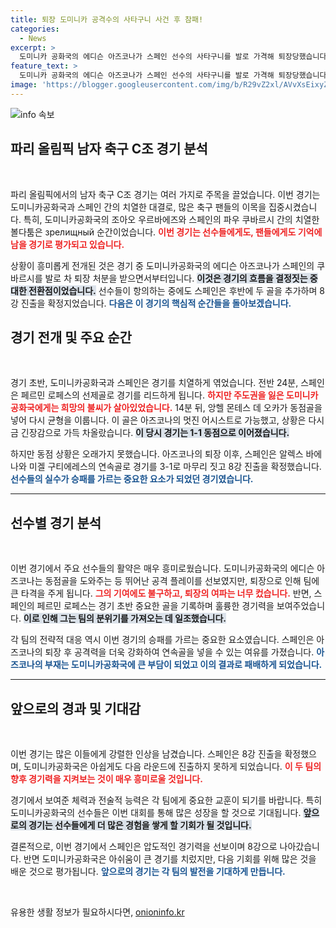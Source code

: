 ```yaml
---
title: 퇴장 도미니카 공격수의 사타구니 사건 후 참패!
categories:
  - News
excerpt: >
  도미니카 공화국의 에디슨 아즈코나가 스페인 선수의 사타구니를 발로 가격해 퇴장당했습니다. 1-1 동점에서 발생한 이번 사건은 경기의 흐름을 바꿨고, 스페인은 후반 두 골을 추가하며 8강 진출을 확정지었습니다.
feature_text: >
  도미니카 공화국의 에디슨 아즈코나가 스페인 선수의 사타구니를 발로 가격해 퇴장당했습니다. 1-1 동점에서 발생한 이번 사건은 경기의 흐름을 바꿨고, 스페인은 후반 두 골을 추가하며 8강 진출을 확정지었습니다.
image: 'https://blogger.googleusercontent.com/img/b/R29vZ2xl/AVvXsEixyZcFfHzMRdzZMjFBmAUKJYCLCGyLL1o632UiGVXcaFdKo_bkvkuCioo0uUKlGfBVcT3P84aROyZIXSBEx3Aw5nCQ3pTgDom1WDC4m8eifvWiAmWEEVb4x6G_l8C0QH225ldMjyaFvpxGEBGNO37VmDTDMHGhJPq73UglMfDca1-0aw/s1600/blogspot.png'
---
```


<p><img src="https://blogger.googleusercontent.com/img/b/R29vZ2xl/AVvXsEixyZcFfHzMRdzZMjFBmAUKJYCLCGyLL1o632UiGVXcaFdKo_bkvkuCioo0uUKlGfBVcT3P84aROyZIXSBEx3Aw5nCQ3pTgDom1WDC4m8eifvWiAmWEEVb4x6G_l8C0QH225ldMjyaFvpxGEBGNO37VmDTDMHGhJPq73UglMfDca1-0aw/s1600/blogspot.png" alt="info 속보" /></p>

<h2 data-ke-size="size26">파리 올림픽 남자 축구 C조 경기 분석</h2>

<p data-ke-size="size16">&nbsp;</p>

<p>파리 올림픽에서의 남자 축구 C조 경기는 여러 가지로 주목을 끌었습니다. 이번 경기는 도미니카공화국과 스페인 간의 치열한 대결로, 많은 축구 팬들의 이목을 집중시켰습니다. 특히, 도미니카공화국의 조아오 우르바에즈와 스페인의 파우 쿠바르시 간의 치열한 볼다툼은 зрелищный 순간이었습니다. <b><span style="color: #ee2323;">이번 경기는 선수들에게도, 팬들에게도 기억에 남을 경기로 평가되고 있습니다.</span></b>  </p>

<p>상황이 흥미롭게 전개된 것은 경기 중 도미니카공화국의 에디슨 아즈코나가 스페인의 쿠바르시를 발로 차 퇴장 처분을 받으면서부터입니다. <b><span style="background-color: #21538527;">이것은 경기의 흐름을 결정짓는 중대한 전환점이었습니다.</span></b> 선수들이 항의하는 중에도 스페인은 후반에 두 골을 추가하며 8강 진출을 확정지었습니다. <b><span style="color: #1a5490;">다음은 이 경기의 핵심적 순간들을 돌아보겠습니다.</span></b></p>

<h2 data-ke-size="size26">경기 전개 및 주요 순간</h2>

<p data-ke-size="size16">&nbsp;</p>

<p>경기 초반, 도미니카공화국과 스페인은 경기를 치열하게 엮었습니다. 전반 24분, 스페인은 페르민 로페스의 선제골로 경기를 리드하게 됩니다.   <b><span style="color: #ee2323;">하지만 주도권을 잃은 도미니카공화국에게는 희망의 불씨가 살아있었습니다.</span></b> 14분 뒤, 앙헬 몬테스 데 오카가 동점골을 넣어 다시 균형을 이룹니다. 이 골은 아즈코나의 멋진 어시스트로 가능했고, 상황은 다시금 긴장감으로 가득 차올랐습니다. <b><span style="background-color: #21538527;">이 당시 경기는 1-1 동점으로 이어졌습니다.</span></b>  </p>

<p>하지만 동점 상황은 오래가지 못했습니다. 아즈코나의 퇴장 이후, 스페인은 알렉스 바에나와 미겔 구티에레스의 연속골로 경기를 3-1로 마무리 짓고 8강 진출을 확정했습니다. <b><span style="color: #1a5490;">선수들의 실수가 승패를 가르는 중요한 요소가 되었던 경기였습니다.</span></b></p>

<hr>

<h2 data-ke-size="size26">선수별 경기 분석</h2>

<p data-ke-size="size16">&nbsp;</p>

<p>이번 경기에서 주요 선수들의 활약은 매우 흥미로웠습니다. 도미니카공화국의 에디슨 아즈코나는 동점골을 도와주는 등 뛰어난 공격 플레이를 선보였지만, 퇴장으로 인해 팀에 큰 타격을 주게 됩니다. <b><span style="color: #ee2323;">그의 기여에도 불구하고, 퇴장의 여파는 너무 컸습니다.</span></b> 반면, 스페인의 페르민 로페스는 경기 초반 중요한 골을 기록하며 훌륭한 경기력을 보여주었습니다. <b><span style="background-color: #21538527;">이로 인해 그는 팀의 분위기를 가져오는 데 일조했습니다.</span></b></p>

<p>각 팀의 전략적 대응 역시 이번 경기의 승패를 가르는 중요한 요소였습니다. 스페인은 아즈코나의 퇴장 후 공격력을 더욱 강화하여 연속골을 넣을 수 있는 여유를 가졌습니다. <b><span style="color: #1a5490;">아즈코나의 부재는 도미니카공화국에 큰 부담이 되었고 이의 결과로 패배하게 되었습니다.</span></b></p>

<hr>

<h2 data-ke-size="size26">앞으로의 경과 및 기대감</h2>

<p data-ke-size="size16">&nbsp;</p>

<p>이번 경기는 많은 이들에게 강렬한 인상을 남겼습니다. 스페인은 8강 진출을 확정했으며, 도미니카공화국은 아쉽게도 다음 라운드에 진출하지 못하게 되었습니다. <b><span style="color: #ee2323;">이 두 팀의 향후 경기력을 지켜보는 것이 매우 흥미로울 것입니다.</span></b> </p>

<p>경기에서 보여준 체력과 전술적 능력은 각 팀에게 중요한 교훈이 되기를 바랍니다. 특히 도미니카공화국의 선수들은 이번 대회를 통해 많은 성장을 할 것으로 기대됩니다. <b><span style="background-color: #21538527;">앞으로의 경기는 선수들에게 더 많은 경험을 쌓게 할 기회가 될 것입니다.</span></b> </p>

<p>결론적으로, 이번 경기에서 스페인은 압도적인 경기력을 선보이며 8강으로 나아갔습니다. 반면 도미니카공화국은 아쉬움이 큰 경기를 치렀지만, 다음 기회를 위해 많은 것을 배운 것으로 평가됩니다. <b><span style="color: #1a5490;">앞으로의 경기는 각 팀의 발전을 기대하게 만듭니다.</span></b></p>

<p data-ke-size="size16">&nbsp;</p>
유용한 생활 정보가 필요하시다면, <a href="https://onioninfo.kr" rel="dofollow">onioninfo.kr</a>



